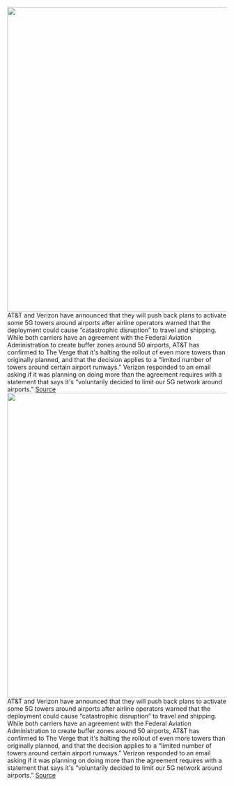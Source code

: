<img src='https://cdn.vox-cdn.com/thumbor/JF1E7MzvoC2NqMCdPIciSzuNq18=/0x0:4000x2867/1200x800/filters:focal(883x804:1523x1444)/cdn.vox-cdn.com/uploads/chorus_image/image/70404654/1237809011.5.jpg' width='700px' /><br/>
AT&T and Verizon have announced that they will push back plans to activate some 5G towers around airports after airline operators warned that the deployment could cause “catastrophic disruption” to travel and shipping. While both carriers have an agreement with the Federal Aviation Administration to create buffer zones around 50 airports, AT&T has confirmed to The Verge that it's halting the rollout of even more towers than originally planned, and that the decision applies to a “limited number of towers around certain airport runways.” Verizon responded to an email asking if it was planning on doing more than the agreement requires with a statement that says it's “voluntarily decided to limit our 5G network around airports.”
<a href='https://www.theverge.com/2022/1/18/22889664/att-5g-limits-c-band-expansion-airports-further-carrier-airline'> Source <a/><img src='https://cdn.vox-cdn.com/thumbor/JF1E7MzvoC2NqMCdPIciSzuNq18=/0x0:4000x2867/1200x800/filters:focal(883x804:1523x1444)/cdn.vox-cdn.com/uploads/chorus_image/image/70404654/1237809011.5.jpg' width='700px' /><br/>
AT&T and Verizon have announced that they will push back plans to activate some 5G towers around airports after airline operators warned that the deployment could cause “catastrophic disruption” to travel and shipping. While both carriers have an agreement with the Federal Aviation Administration to create buffer zones around 50 airports, AT&T has confirmed to The Verge that it's halting the rollout of even more towers than originally planned, and that the decision applies to a “limited number of towers around certain airport runways.” Verizon responded to an email asking if it was planning on doing more than the agreement requires with a statement that says it's “voluntarily decided to limit our 5G network around airports.”
<a href='https://www.theverge.com/2022/1/18/22889664/att-5g-limits-c-band-expansion-airports-further-carrier-airline'> Source <a/>